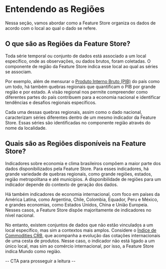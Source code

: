 # Entendendo as Regiões

Nessa seção, vamos abordar como a Feature Store organiza os dados de acordo com o local ao qual o dado se refere.

## O que são as Regiões da Feature Store?

Toda série temporal ou conjunto de dados está associado a um local específico, onde as observações, ou dados brutos, foram coletadas. O componente de região da Feature Store indica esse local ao qual as séries se associam.

Por exemplo, além de mensurar o [Produto Interno Bruto (PIB)](https://4casthub.ai/feature-store/indicators/BRGDP0081) do país como um todo, há também quebras regionais que quantificam o PIB por grande região e por estado. A visão regional nos permite compreender como diferentes partes do país contribuem para a economia nacional e identificar tendências e desafios regionais específicos.

Cada uma dessas quebras regionais, assim como o dado nacional, caracterizam séries diferentes dentro de um mesmo indicador da Feature Store. Essas séries são identificadas no componente região através do nome da localidade.

## Quais são as Regiões disponíveis na Feature Store?

Indicadores sobre economia e clima brasileiros compõem a maior parte dos dados disponibilizados pela Feature Store. Para esses indicadores, há grande variedade de quebras regionais, como grande regiões, estados, região metropolitana e até municípios. A disponibilidade de regiões para um indicador depende do contexto de geração dos dados.

Há também indicadores de economia internacional, com foco em países da América Latina, como Argentina, Chile, Colombia, Equador, Peru e México, e grandes economias, como Estados Unidos, China e União Europeia. Nesses casos, a Feature Store dispõe majoritamente de indicadores no nível nacional.

No entanto, existem conjuntos de dados que não estão vinculados a um local específico, mas sim a contextos mais amplos. Considere o [Índice de Commodities CRB](https://4casthub.ai/feature-store/indicators/WDPRC0118), que acompanha a evolução das cotações internacionais de uma cesta de produtos. Nesse caso, o indicador não está ligado a um único local, mas sim ao comércio internacional, por isso, a Feature Store indica Mundo como região.

-- CTA para prosseguir a leitura --
